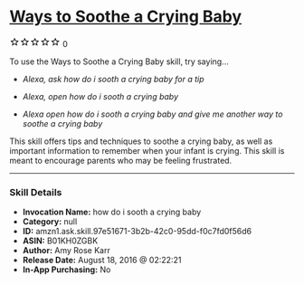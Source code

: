 # [Ways to Soothe a Crying Baby](http://alexa.amazon.com/#skills/amzn1.ask.skill.97e51671-3b2b-42c0-95dd-f0c7fd0f56d6)
![0 stars](../../images/ic_star_border_black_18dp_1x.png)![0 stars](../../images/ic_star_border_black_18dp_1x.png)![0 stars](../../images/ic_star_border_black_18dp_1x.png)![0 stars](../../images/ic_star_border_black_18dp_1x.png)![0 stars](../../images/ic_star_border_black_18dp_1x.png) 0

To use the Ways to Soothe a Crying Baby skill, try saying...

* *Alexa, ask how do i sooth a crying baby for a tip*

* *Alexa, open how do i sooth a crying baby*

* *Alexa open how do i sooth a crying baby and give me another way to soothe a crying baby*

This skill offers tips and techniques to soothe a crying baby, as well as important information to remember when your infant is crying. This skill is meant to encourage parents who may be feeling frustrated.

***

### Skill Details

* **Invocation Name:** how do i sooth a crying baby
* **Category:** null
* **ID:** amzn1.ask.skill.97e51671-3b2b-42c0-95dd-f0c7fd0f56d6
* **ASIN:** B01KH0ZGBK
* **Author:** Amy Rose Karr
* **Release Date:** August 18, 2016 @ 02:22:21
* **In-App Purchasing:** No
